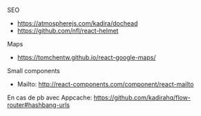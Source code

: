 SEO
* https://atmospherejs.com/kadira/dochead
* https://github.com/nfl/react-helmet

Maps
* https://tomchentw.github.io/react-google-maps/

Small components
* Mailto: http://react-components.com/component/react-mailto

En cas de pb avec Appcache:
https://github.com/kadirahq/flow-router#hashbang-urls

